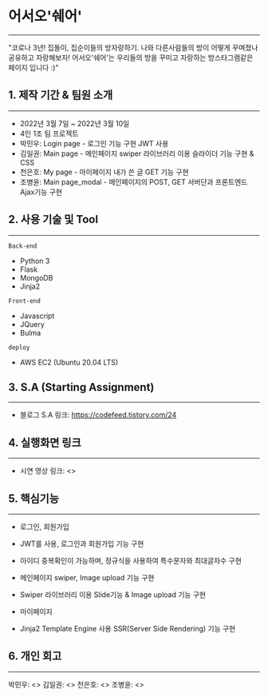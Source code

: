 # 어서오'쉐어'
--------------
"코로나 3년! 집돌이, 집순이들의 방자랑하기.
나와 다른사람들의 방이 어떻게 꾸며졌나 공유하고 자랑해보자!
어서오'쉐어'는 우리들의 방을 꾸미고 자랑하는 방스타그램같은 페이지 입니다 :)"

## 1. 제작 기간 & 팀원 소개
---------------------------
* 2022년 3월 7일 ~ 2022년 3월 10일
* 4인 1조 팀 프로젝트
 * 박민우: Login page - 로그인 기능 구현 JWT 사용
 * 김일권: Main page - 메인페이지 swiper 라이브러리 이용 슬라이더 기능 구현 & CSS
 * 천은호: My page - 마이페이지 내가 쓴 글 GET 기능 구현
 * 조병윤: Main page_modal - 메인페이지의 POST, GET 서버단과 프론트엔드 Ajax기능 구현


## 2. 사용 기술 및 Tool
-----------------------
```
Back-end
```
* Python 3
* Flask
* MongoDB
* Jinja2

```
Front-end
```
* Javascript
* JQuery
* Bulma

```
deploy
```
* AWS EC2 (Ubuntu 20.04 LTS)


## 3. S.A (Starting Assignment)
-------------------------------
* 블로그 S.A 링크: <https://codefeed.tistory.com/24>


## 4. 실행화면 링크
-------------------
* 시연 영상 링크: <>


## 5. 핵심기능
--------------
* 로그인, 회원가입
 * JWT를 사용, 로그인과 회원가입 기능 구현
 * 아이디 중복확인이 가능하며, 정규식을 사용하여 특수문자와 최대글자수 구현

* 메인페이지 swiper, Image upload 기능 구현
 * Swiper 라이브러리 이용 Slide기능 & Image upload 기능 구현

* 마이페이지
 * Jinja2 Template Engine 사용 SSR(Server Side Rendering) 기능 구현

## 6. 개인 회고
---------------
박민우: <>
김일권: <>
천은호: <>
조병윤: <>
